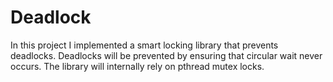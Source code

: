 # Deadlock

In this project I implemented a smart locking library that prevents deadlocks. Deadlocks will be prevented by ensuring that circular wait never occurs. The library will internally rely on pthread mutex locks.
